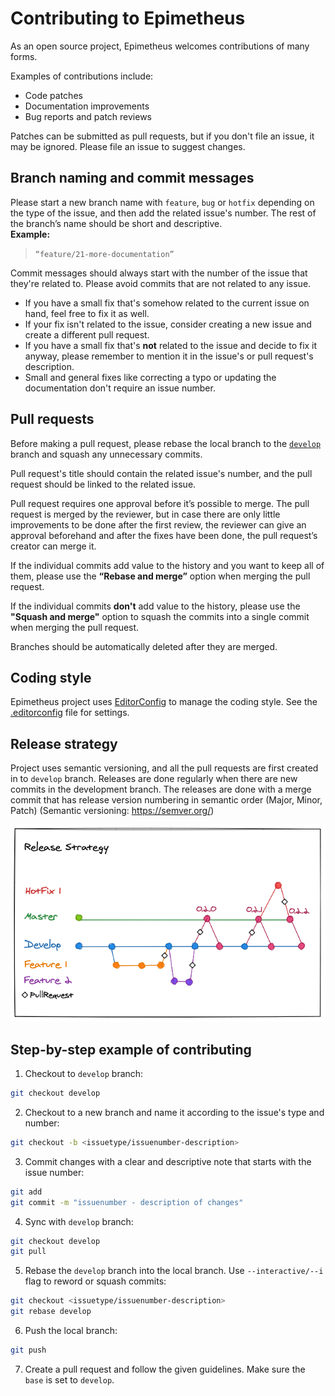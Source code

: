 # Contributing to Epimetheus

As an open source project, Epimetheus welcomes contributions of many forms.

Examples of contributions include:

-   Code patches
-   Documentation improvements
-   Bug reports and patch reviews

Patches can be submitted as pull requests, but if you don't file an issue, it may be ignored. Please file an issue to suggest changes.

## Branch naming and commit messages
Please start a new branch name with `feature`, `bug` or `hotfix` depending on the type of the issue, and then add the related issue's number. The rest of the branch’s name should be short and descriptive.<br>
**Example:**
> `“feature/21-more-documentation”`

Commit messages should always start with the number of the issue that they're related to. Please avoid commits that are not related to any issue.
- If you have a small fix that's somehow related to the current issue on hand, feel free to fix it as well.
- If your fix isn't related to the issue, consider creating a new issue and create a different pull request.
- If you have a small fix that's **not** related to the issue and decide to fix it anyway, please remember to mention it in the issue's or pull request's description.
- Small and general fixes like correcting a typo or updating the documentation don't require an issue number.

## Pull requests
Before making a pull request, please rebase the local branch to the [`develop`](https://github.com/salabs/Epimetheus/tree/develop) branch and squash any unnecessary commits.

Pull request's title should contain the related issue's number, and the pull request should be linked to the related issue.

Pull request requires one approval before it’s possible to merge. The pull request is merged by the reviewer, but in case there are only little improvements to be done after the first review, the reviewer can give an approval beforehand and after the fixes have been done, the pull request’s creator can merge it.

If the individual commits add value to the history and you want to keep all of them, please use the **“Rebase and merge”** option when merging the pull request.

If the individual commits **don't** add value to the history, please use the **"Squash and merge"** option to squash the commits into a single commit when merging the pull request.

Branches should be automatically deleted after they are merged.

## Coding style
Epimetheus project uses [EditorConfig](https://editorconfig.org/) to manage the coding style. See the [.editorconfig](/.editorconfig) file
for settings.

## Release strategy
Project uses semantic versioning, and all the pull requests are first created in to `develop` branch. Releases are done regularly when there are new commits in the development branch. The releases are done with a merge commit that has release version numbering in semantic order (Major, Minor, Patch) (Semantic versioning: <https://semver.org/>)

![image](./release_strategy.png)

## Step-by-step example of contributing
1. Checkout to `develop` branch:
```bash
git checkout develop
```

2. Checkout to a new branch and name it according to the issue's type and number:
```bash
git checkout -b <issuetype/issuenumber-description>
```

3. Commit changes with a clear and descriptive note that starts with the issue number:
```bash
git add
git commit -m "issuenumber - description of changes"
```

4. Sync with `develop` branch:
```bash
git checkout develop
git pull
```

5. Rebase the `develop` branch into the local branch. Use `--interactive/--i` flag to reword or squash commits:
```bash
git checkout <issuetype/issuenumber-description>
git rebase develop
```

6. Push the local branch:
```bash
git push
```

7. Create a pull request and follow the given guidelines. Make sure the `base` is set to `develop`.
